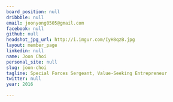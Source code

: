 ```yaml
---
board_position: null
dribbble: null
email: joonyong0505@gmail.com
facebook: null
github: null
headshot_jpg_url: http://i.imgur.com/IyH8qzB.jpg
layout: member_page
linkedin: null
name: Joon Choi
personal_site: null
slug: joon-choi
tagline: Special Forces Sergeant, Value-Seeking Entrepreneur
twitter: null
year: 2016

---
```

